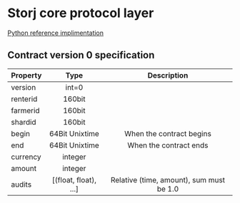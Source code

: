 # Storj core protocol layer

[Python reference implimentation](https://github.com/storj/storjprotocol)


## Contract version 0 specification

| Property  |      Type             | Description                               |
|-----------|:---------------------:|:-----------------------------------------:|
| version   | int=0                 |                                           |
| renterid  | 160bit                |                                           |
| farmerid  | 160bit                |                                           |
| shardid   | 160bit                |                                           |
| begin     | 64Bit Unixtime        | When the contract begins                  |
| end       | 64Bit Unixtime        | When the contract ends                    |
| currency  | integer               |                                           |
| amount    | integer               |                                           |
| audits    | [(float, float), ...] | Relative (time, amount), sum must be 1.0  |

